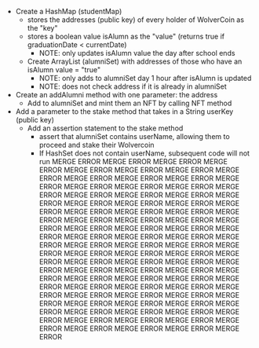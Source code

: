 - Create a HashMap (studentMap)
	- stores the addresses (public key) of every holder of WolverCoin as the "key"
	- stores a boolean value isAlumn as the "value" (returns true if graduationDate < currentDate)
		- NOTE: only updates isAlumn value the day after school ends
	- Create ArrayList (alumniSet) with addresses of those who have an isAlumn value = "true"
		- NOTE: only adds to alumniSet day 1 hour after isAlumn is updated
		- NOTE: does not check address if it is already in alumniSet
- Create an addAlumni method with one parameter: the address
	- Add to alumniSet and mint them an NFT by calling NFT method
- Add a parameter to the stake method that takes in a String userKey (public key)
	- Add an assertion statement to the stake method
		- assert that alumniSet contains userName, allowing them to proceed and stake their Wolvercoin
		- If HashSet does not contain userName, subsequent code will not run
MERGE ERROR MERGE ERROR MERGE ERROR MERGE ERROR MERGE ERROR MERGE ERROR MERGE ERROR MERGE ERROR MERGE ERROR MERGE ERROR MERGE ERROR MERGE ERROR MERGE ERROR MERGE ERROR MERGE ERROR MERGE ERROR MERGE ERROR MERGE ERROR MERGE ERROR MERGE ERROR MERGE ERROR MERGE ERROR MERGE ERROR MERGE ERROR MERGE ERROR MERGE ERROR MERGE ERROR MERGE ERROR MERGE ERROR MERGE ERROR MERGE ERROR MERGE ERROR MERGE ERROR MERGE ERROR MERGE ERROR MERGE ERROR MERGE ERROR MERGE ERROR MERGE ERROR MERGE ERROR MERGE ERROR MERGE ERROR MERGE ERROR MERGE ERROR MERGE ERROR MERGE ERROR MERGE ERROR MERGE ERROR MERGE ERROR MERGE ERROR MERGE ERROR MERGE ERROR MERGE ERROR MERGE ERROR MERGE ERROR MERGE ERROR MERGE ERROR MERGE ERROR MERGE ERROR MERGE ERROR MERGE ERROR MERGE ERROR MERGE ERROR MERGE ERROR MERGE ERROR MERGE ERROR MERGE ERROR MERGE ERROR MERGE ERROR MERGE ERROR MERGE ERROR MERGE ERROR MERGE ERROR MERGE ERROR MERGE ERROR MERGE ERROR MERGE ERROR MERGE ERROR MERGE ERROR MERGE ERROR MERGE ERROR MERGE ERROR MERGE ERROR MERGE ERROR 
